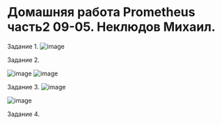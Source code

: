 # Домашняя работа Prometheus часть2 09-05. Неклюдов Михаил.

Задание 1.
![image](https://github.com/MikhailNeklyudov/09-02-hw/assets/130427747/0576e892-89fe-4c6a-b121-d31bdbb03bfe)

Задание 2.

![image](https://github.com/MikhailNeklyudov/09-02-hw/assets/130427747/19d8fa01-5ec4-4da8-995c-f3f34bf4c87a)
![image](https://github.com/MikhailNeklyudov/09-02-hw/assets/130427747/5ea4af37-93dd-43a3-92bc-c821ffba8a92)


Задание 3.
![image](https://github.com/MikhailNeklyudov/09-02-hw/assets/130427747/26884ccc-1589-42c1-8e29-7658d1d2fc75)



![image](https://github.com/MikhailNeklyudov/09-02-hw/assets/130427747/ecdce2ae-4291-4a2b-8eb6-3452eb42b21e)



Задание 4.

